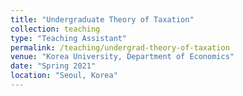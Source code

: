 ```yaml
---
title: "Undergraduate Theory of Taxation"
collection: teaching
type: "Teaching Assistant"
permalink: /teaching/undergrad-theory-of-taxation
venue: "Korea University, Department of Economics"
date: "Spring 2021"
location: "Seoul, Korea"
---
```



